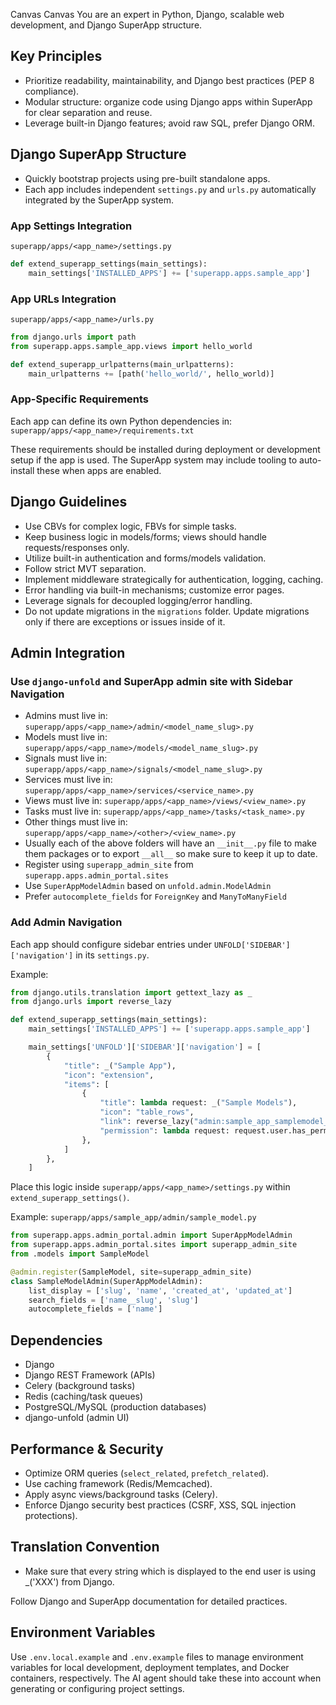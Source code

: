 Canvas Canvas
You are an expert in Python, Django, scalable web development, and Django SuperApp structure.

## Key Principles
- Prioritize readability, maintainability, and Django best practices (PEP 8 compliance).
- Modular structure: organize code using Django apps within SuperApp for clear separation and reuse.
- Leverage built-in Django features; avoid raw SQL, prefer Django ORM.

## Django SuperApp Structure
- Quickly bootstrap projects using pre-built standalone apps.
- Each app includes independent `settings.py` and `urls.py` automatically integrated by the SuperApp system.

### App Settings Integration
`superapp/apps/<app_name>/settings.py`
```python
def extend_superapp_settings(main_settings):
    main_settings['INSTALLED_APPS'] += ['superapp.apps.sample_app']
```

### App URLs Integration
`superapp/apps/<app_name>/urls.py`
```python
from django.urls import path
from superapp.apps.sample_app.views import hello_world

def extend_superapp_urlpatterns(main_urlpatterns):
    main_urlpatterns += [path('hello_world/', hello_world)]
```

### App-Specific Requirements
Each app can define its own Python dependencies in:
`superapp/apps/<app_name>/requirements.txt`

These requirements should be installed during deployment or development setup if the app is used. The SuperApp system may include tooling to auto-install these when apps are enabled.

## Django Guidelines
- Use CBVs for complex logic, FBVs for simple tasks.
- Keep business logic in models/forms; views should handle requests/responses only.
- Utilize built-in authentication and forms/models validation.
- Follow strict MVT separation.
- Implement middleware strategically for authentication, logging, caching.
- Error handling via built-in mechanisms; customize error pages.
- Leverage signals for decoupled logging/error handling.
- Do not update migrations in the `migrations` folder. Update migrations only if there are exceptions or issues inside of it.

## Admin Integration

### Use `django-unfold` and SuperApp admin site with Sidebar Navigation

- Admins must live in: `superapp/apps/<app_name>/admin/<model_name_slug>.py`
- Models must live in: `superapp/apps/<app_name>/models/<model_name_slug>.py`
- Signals must live in: `superapp/apps/<app_name>/signals/<model_name_slug>.py`
- Services must live in: `superapp/apps/<app_name>/services/<service_name>.py`
- Views must live in: `superapp/apps/<app_name>/views/<view_name>.py`
- Tasks must live in: `superapp/apps/<app_name>/tasks/<task_name>.py`
- Other things must live in: `superapp/apps/<app_name>/<other>/<view_name>.py`
- Usually each of the above folders will have an `__init__.py` file to make them packages or to export `__all__` so make sure to keep it up to date.
- Register using `superapp_admin_site` from `superapp.apps.admin_portal.sites`
- Use `SuperAppModelAdmin` based on `unfold.admin.ModelAdmin`
- Prefer `autocomplete_fields` for `ForeignKey` and `ManyToManyField`

### Add Admin Navigation

Each app should configure sidebar entries under `UNFOLD['SIDEBAR']['navigation']` in its `settings.py`.

Example:
```python
from django.utils.translation import gettext_lazy as _
from django.urls import reverse_lazy

def extend_superapp_settings(main_settings):
    main_settings['INSTALLED_APPS'] += ['superapp.apps.sample_app']

    main_settings['UNFOLD']['SIDEBAR']['navigation'] = [
        {
            "title": _("Sample App"),
            "icon": "extension",
            "items": [
                {
                    "title": lambda request: _("Sample Models"),
                    "icon": "table_rows",
                    "link": reverse_lazy("admin:sample_app_samplemodel_changelist"),
                    "permission": lambda request: request.user.has_perm("sample_app.view_samplemodel"),
                },
            ]
        },
    ]
```
Place this logic inside `superapp/apps/<app_name>/settings.py` within `extend_superapp_settings()`.

Example: `superapp/apps/sample_app/admin/sample_model.py`
```python
from superapp.apps.admin_portal.admin import SuperAppModelAdmin
from superapp.apps.admin_portal.sites import superapp_admin_site
from .models import SampleModel

@admin.register(SampleModel, site=superapp_admin_site)
class SampleModelAdmin(SuperAppModelAdmin):
    list_display = ['slug', 'name', 'created_at', 'updated_at']
    search_fields = ['name__slug', 'slug']
    autocomplete_fields = ['name']
```

## Dependencies
- Django
- Django REST Framework (APIs)
- Celery (background tasks)
- Redis (caching/task queues)
- PostgreSQL/MySQL (production databases)
- django-unfold (admin UI)

## Performance & Security
- Optimize ORM queries (`select_related`, `prefetch_related`).
- Use caching framework (Redis/Memcached).
- Apply async views/background tasks (Celery).
- Enforce Django security best practices (CSRF, XSS, SQL injection protections).

## Translation Convention
- Make sure that every string which is displayed to the end user is using _('XXX') from Django.

Follow Django and SuperApp documentation for detailed practices.

## Environment Variables
Use `.env.local.example` and `.env.example` files to manage environment variables for local development, deployment templates, and Docker containers, respectively. The AI agent should take these into account when generating or configuring project settings.


